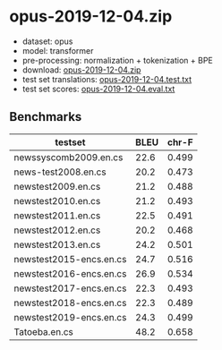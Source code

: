 # opus-2019-12-04.zip

* dataset: opus
* model: transformer
* pre-processing: normalization + tokenization + BPE
* download: [opus-2019-12-04.zip](https://object.pouta.csc.fi/OPUS-MT-models/en-cs/opus-2019-12-04.zip)
* test set translations: [opus-2019-12-04.test.txt](https://object.pouta.csc.fi/OPUS-MT-models/en-cs/opus-2019-12-04.test.txt)
* test set scores: [opus-2019-12-04.eval.txt](https://object.pouta.csc.fi/OPUS-MT-models/en-cs/opus-2019-12-04.eval.txt)

## Benchmarks

| testset               | BLEU  | chr-F |
|-----------------------|-------|-------|
| newssyscomb2009.en.cs 	| 22.6 	| 0.499 |
| news-test2008.en.cs 	| 20.2 	| 0.473 |
| newstest2009.en.cs 	| 21.2 	| 0.488 |
| newstest2010.en.cs 	| 21.2 	| 0.493 |
| newstest2011.en.cs 	| 22.5 	| 0.491 |
| newstest2012.en.cs 	| 20.2 	| 0.468 |
| newstest2013.en.cs 	| 24.2 	| 0.501 |
| newstest2015-encs.en.cs 	| 24.7 	| 0.516 |
| newstest2016-encs.en.cs 	| 26.9 	| 0.534 |
| newstest2017-encs.en.cs 	| 22.3 	| 0.493 |
| newstest2018-encs.en.cs 	| 22.3 	| 0.489 |
| newstest2019-encs.en.cs 	| 24.3 	| 0.499 |
| Tatoeba.en.cs 	| 48.2 	| 0.658 |

